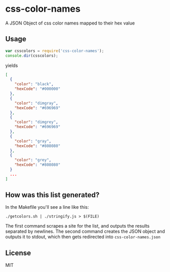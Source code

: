 css-color-names
===============

A JSON Object of css color names mapped to their hex value

Usage
-----

``` js
var csscolors = require('css-color-names');
console.dir(csscolors);
```

yields

``` json
[
  {
    "color": "black",
    "hexCode": "#000000"
  },
  {
    "color": "dimgray",
    "hexCode": "#696969"
  },
  {
    "color": "dimgrey",
    "hexCode": "#696969"
  },
  {
    "color": "gray",
    "hexCode": "#808080"
  },
  {
    "color": "grey",
    "hexCode": "#808080"
  }
  ...
]
```

How was this list generated?
----------------------------

In the Makefile you'll see a line like this:

	./getcolors.sh | ./stringify.js > $(FILE)

The first command scrapes a site for the list,
and outputs the results separated by newlines.  The
second command creates the JSON object and outputs
it to stdout, which then gets redirected into
`css-color-names.json`


License
-------

MIT
